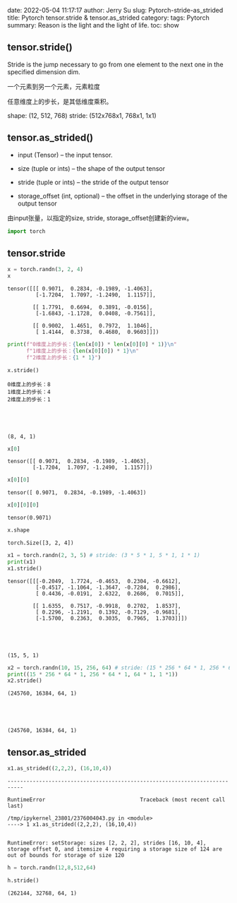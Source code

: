 date: 2022-05-04 11:17:17
author: Jerry Su
slug: Pytorch-stride-as_strided
title: Pytorch tensor.stride & tensor.as_strided
category: 
tags: Pytorch
summary: Reason is the light and the light of life.
toc: show

## tensor.stride()

Stride is the jump necessary to go from one element to the next one in the specified dimension dim. 

一个元素到另一个元素，元素粒度

任意维度上的步长，是其低维度乘积。

shape: (12, 512, 768) stride: (512x768x1, 768x1, 1x1)

## tensor.as_strided()

- input (Tensor) – the input tensor.

- size (tuple or ints) – the shape of the output tensor

- stride (tuple or ints) – the stride of the output tensor

- storage_offset (int, optional) – the offset in the underlying storage of the output tensor

由input张量，以指定的size, stride, storage_offset创建新的view。


```python
import torch
```

## tensor.stride


```python
x = torch.randn(3, 2, 4)
x
```




    tensor([[[ 0.9071,  0.2834, -0.1989, -1.4063],
             [-1.7204,  1.7097, -1.2490,  1.1157]],
    
            [[ 1.7791,  0.6694,  0.3891, -0.0156],
             [-1.6843, -1.1728,  0.0408, -0.7561]],
    
            [[ 0.9002,  1.4651,  0.7972,  1.1046],
             [ 1.4144,  0.3738,  0.4680,  0.9603]]])




```python
print(f"0维度上的步长：{len(x[0]) * len(x[0][0] * 1)}\n"
      f"1维度上的步长：{len(x[0][0]) * 1}\n"
      f"2维度上的步长：{1 * 1}")

x.stride()
```

    0维度上的步长：8
    1维度上的步长：4
    2维度上的步长：1





    (8, 4, 1)




```python
x[0]
```




    tensor([[ 0.9071,  0.2834, -0.1989, -1.4063],
            [-1.7204,  1.7097, -1.2490,  1.1157]])




```python
x[0][0]
```




    tensor([ 0.9071,  0.2834, -0.1989, -1.4063])




```python
x[0][0][0]
```




    tensor(0.9071)




```python
x.shape
```




    torch.Size([3, 2, 4])




```python
x1 = torch.randn(2, 3, 5) # stride: (3 * 5 * 1, 5 * 1, 1 * 1)
print(x1)
x1.stride()
```

    tensor([[[-0.2049,  1.7724, -0.4653,  0.2304, -0.6612],
             [-0.4517, -1.1064, -1.3647, -0.7284,  0.2986],
             [ 0.4436, -0.0191,  2.6322,  0.2686,  0.7015]],
    
            [[ 1.6355,  0.7517, -0.9918,  0.2702,  1.8537],
             [ 0.2296, -1.2191,  0.1392, -0.7129, -0.9681],
             [-1.5700,  0.2363,  0.3035,  0.7965,  1.3703]]])





    (15, 5, 1)




```python
x2 = torch.randn(10, 15, 256, 64) # stride: (15 * 256 * 64 * 1, 256 * 64 * 1, 64 * 1, 1 *1)
print((15 * 256 * 64 * 1, 256 * 64 * 1, 64 * 1, 1 *1))
x2.stride()
```

    (245760, 16384, 64, 1)





    (245760, 16384, 64, 1)



## tensor.as_strided


```python
x1.as_strided((2,2,2), (16,10,4))
```


    ---------------------------------------------------------------------------

    RuntimeError                              Traceback (most recent call last)

    /tmp/ipykernel_23801/2376004043.py in <module>
    ----> 1 x1.as_strided((2,2,2), (16,10,4))
    

    RuntimeError: setStorage: sizes [2, 2, 2], strides [16, 10, 4], storage offset 0, and itemsize 4 requiring a storage size of 124 are out of bounds for storage of size 120



```python
h = torch.randn(12,8,512,64)
```


```python
h.stride()
```




    (262144, 32768, 64, 1)




```python

```
